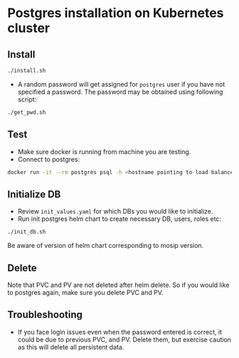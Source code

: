 # Postgres installation on Kubernetes cluster

## Install 
```sh
./install.sh
```
* A random password will get assigned for `postgres` user if you have not specified a password.  The password may be obtained using following script:
```sh
./get_pwd.sh
```
## Test
* Make sure docker is running from machine you are testing.
* Connect to postgres:
```sh
docker run -it --rm postgres psql -h <hostname pointing to load balancer> -U postgres -p 5432
```
## Initialize DB
* Review `init_values.yaml` for  which DBs you would like to initialize.
* Run init postgres helm chart to create necessary DB, users, roles etc:
```sh
./init_db.sh
```
Be aware of version of helm chart corresponding to mosip version.

## Delete
Note that PVC and PV are not deleted after helm delete.  So if you would like to postgres again, make sure you delete PVC and PV.

## Troubleshooting
* If you face login issues even when the password entered is correct, it could be due to previous PVC, and PV.  Delete them, but exercise caution as this will delete all persistent data.

